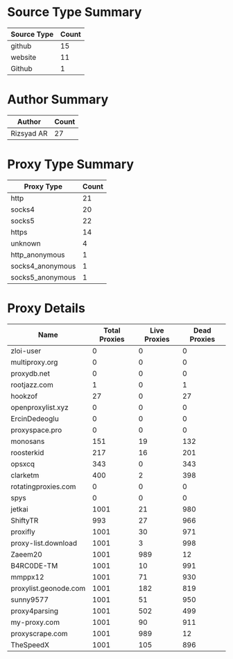 # Source Type Summary

| Source Type | Count |
|-------------|-------|
| github | 15 |
| website | 11 |
| Github | 1 |


# Author Summary

| Author | Count |
|--------|-------|
| Rizsyad AR | 27 |


# Proxy Type Summary

| Proxy Type | Count |
|------------|-------|
| http | 21 |
| socks4 | 20 |
| socks5 | 22 |
| https | 14 |
| unknown | 4 |
| http_anonymous | 1 |
| socks4_anonymous | 1 |
| socks5_anonymous | 1 |


# Proxy Details

| Name | Total Proxies | Live Proxies | Dead Proxies |
|------|---------------|--------------|---------------|
| zloi-user | 0 | 0 | 0 |
| multiproxy.org | 0 | 0 | 0 |
| proxydb.net | 0 | 0 | 0 |
| rootjazz.com | 1 | 0 | 1 |
| hookzof | 27 | 0 | 27 |
| openproxylist.xyz | 0 | 0 | 0 |
| ErcinDedeoglu | 0 | 0 | 0 |
| proxyspace.pro | 0 | 0 | 0 |
| monosans | 151 | 19 | 132 |
| roosterkid | 217 | 16 | 201 |
| opsxcq | 343 | 0 | 343 |
| clarketm | 400 | 2 | 398 |
| rotatingproxies.com | 0 | 0 | 0 |
| spys | 0 | 0 | 0 |
| jetkai | 1001 | 21 | 980 |
| ShiftyTR | 993 | 27 | 966 |
| proxifly | 1001 | 30 | 971 |
| proxy-list.download | 1001 | 3 | 998 |
| Zaeem20 | 1001 | 989 | 12 |
| B4RC0DE-TM | 1001 | 10 | 991 |
| mmppx12 | 1001 | 71 | 930 |
| proxylist.geonode.com | 1001 | 182 | 819 |
| sunny9577 | 1001 | 51 | 950 |
| proxy4parsing | 1001 | 502 | 499 |
| my-proxy.com | 1001 | 90 | 911 |
| proxyscrape.com | 1001 | 989 | 12 |
| TheSpeedX | 1001 | 105 | 896 |
